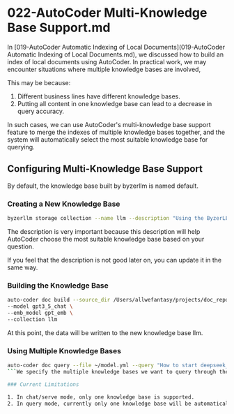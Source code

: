 # 022-AutoCoder Multi-Knowledge Base Support.md

In [019-AutoCoder Automatic Indexing of Local Documents](019-AutoCoder Automatic Indexing of Local Documents.md), we discussed how to build an index of local documents using AutoCoder. In practical work, we may encounter situations where multiple knowledge bases are involved,

This may be because:

1. Different business lines have different knowledge bases.
2. Putting all content in one knowledge base can lead to a decrease in query accuracy.

In such cases, we can use AutoCoder's multi-knowledge base support feature to merge the indexes of multiple knowledge bases together, and the system will automatically select the most suitable knowledge base for querying.

## Configuring Multi-Knowledge Base Support

By default, the knowledge base built by byzerllm is named default.

### Creating a New Knowledge Base

```bash
byzerllm storage collection --name llm --description "Using the ByzerLLM framework to deploy and manage various models, including how to start, stop, and configure Ray services and Byzer-LLM storage templates. In addition, it also explains how to deploy various pre-trained models to cloud services through Byzer-LLM, covering the deployment from OpenAI to custom models, and the detailed process of configuring and calling these models. These operations allow users to flexibly deploy and test various large-scale language models according to their needs."
```
The description is very important because this description will help AutoCoder choose the most suitable knowledge base based on your question.

If you feel that the description is not good later on, you can update it in the same way.

### Building the Knowledge Base

```bash
auto-coder doc build --source_dir /Users/allwefantasy/projects/doc_repo/deploy_models \
--model gpt3_5_chat \
--emb_model gpt_emb \
--collection llm
```

At this point, the data will be written to the new knowledge base llm.

### Using Multiple Knowledge Bases

```bash
auto-coder doc query --file ~/model.yml --query "How to start deepseek_chat" --collections llm,default
```We specify the multiple knowledge bases we want to query through the `--collections` parameter, so AutoCoder will choose the most suitable knowledge base for the query.

### Current Limitations

1. In chat/serve mode, only one knowledge base is supported.
2. In query mode, currently only one knowledge base will be automatically selected for querying, and cross-knowledge base joint queries are not yet supported.